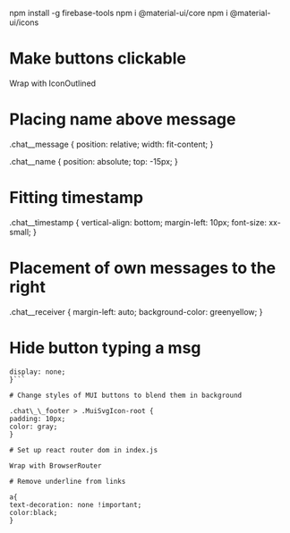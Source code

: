npm install -g firebase-tools
npm i @material-ui/core
npm i @material-ui/icons

# Make buttons clickable

Wrap with IconOutlined

# Placing name above message

.chat\_\_message {
position: relative;
width: fit-content;
}

.chat\_\_name {
position: absolute;
top: -15px;
}

# Fitting timestamp

.chat\_\_timestamp {
vertical-align: bottom;
margin-left: 10px;
font-size: xx-small;
}

# Placement of own messages to the right

.chat\_\_receiver {
margin-left: auto;
background-color: greenyellow;
}

# Hide button typing a msg

````.chat__footer > form > button {
display: none;
}```

# Change styles of MUI buttons to blend them in background

.chat\_\_footer > .MuiSvgIcon-root {
padding: 10px;
color: gray;
}

# Set up react router dom in index.js

Wrap with BrowserRouter

# Remove underline from links

a{
text-decoration: none !important;
color:black;
}
````
